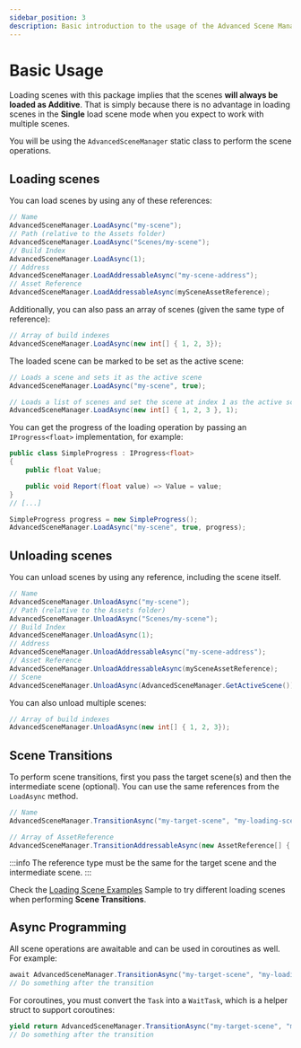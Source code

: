 ```yaml
---
sidebar_position: 3
description: Basic introduction to the usage of the Advanced Scene Manager.
---
```


# Basic Usage

Loading scenes with this package implies that the scenes **will always be loaded as Additive**. That is simply because there is no advantage in loading scenes in the **Single** load scene mode when you expect to work with multiple scenes. 

You will be using the `AdvancedSceneManager` static class to perform the scene operations.

## Loading scenes

You can load scenes by using any of these references:

```cs
// Name
AdvancedSceneManager.LoadAsync("my-scene");
// Path (relative to the Assets folder)
AdvancedSceneManager.LoadAsync("Scenes/my-scene");
// Build Index
AdvancedSceneManager.LoadAsync(1);
// Address
AdvancedSceneManager.LoadAddressableAsync("my-scene-address");
// Asset Reference
AdvancedSceneManager.LoadAddressableAsync(mySceneAssetReference);
```

Additionally, you can also pass an array of scenes (given the same type of reference):

```cs
// Array of build indexes
AdvancedSceneManager.LoadAsync(new int[] { 1, 2, 3});
```

The loaded scene can be marked to be set as the active scene:

```cs
// Loads a scene and sets it as the active scene
AdvancedSceneManager.LoadAsync("my-scene", true);

// Loads a list of scenes and set the scene at index 1 as the active scene
AdvancedSceneManager.LoadAsync(new int[] { 1, 2, 3 }, 1);
```

You can get the progress of the loading operation by passing an `IProgress<float>` implementation, for example:

```cs
public class SimpleProgress : IProgress<float>
{
    public float Value;

    public void Report(float value) => Value = value;
}
// [...]

SimpleProgress progress = new SimpleProgress();
AdvancedSceneManager.LoadAsync("my-scene", true, progress);
```

## Unloading scenes

You can unload scenes by using any reference, including the scene itself.

```cs
// Name
AdvancedSceneManager.UnloadAsync("my-scene");
// Path (relative to the Assets folder)
AdvancedSceneManager.UnloadAsync("Scenes/my-scene");
// Build Index
AdvancedSceneManager.UnloadAsync(1);
// Address
AdvancedSceneManager.UnloadAddressableAsync("my-scene-address");
// Asset Reference
AdvancedSceneManager.UnloadAddressableAsync(mySceneAssetReference);
// Scene
AdvancedSceneManager.UnloadAsync(AdvancedSceneManager.GetActiveScene());
```

You can also unload multiple scenes:

```cs
// Array of build indexes
AdvancedSceneManager.UnloadAsync(new int[] { 1, 2, 3});
```

## Scene Transitions

To perform scene transitions, first you pass the target scene(s) and then the intermediate scene (optional).
You can use the same references from the `LoadAsync` method.

```cs
// Name
AdvancedSceneManager.TransitionAsync("my-target-scene", "my-loading-scene");

// Array of AssetReference
AdvancedSceneManager.TransitionAddressableAsync(new AssetReference[] { scene1, scene2, scene3 });
```

:::info
The reference type must be the same for the target scene and the intermediate scene.
:::

Check the [Loading Scene Examples](../samples/loading-scene-examples.md) Sample to try different loading scenes when performing **Scene Transitions**.

## Async Programming

All scene operations are awaitable and can be used in coroutines as well. For example:

```cs
await AdvancedSceneManager.TransitionAsync("my-target-scene", "my-loading-scene");
// Do something after the transition
```

For coroutines, you must convert the `Task` into a `WaitTask`, which is a helper struct to support coroutines:

```cs
yield return AdvancedSceneManager.TransitionAsync("my-target-scene", "my-loading-scene").ToWaitTask();
// Do something after the transition
```